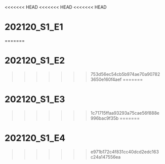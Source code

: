 <<<<<<< HEAD
<<<<<<< HEAD
<<<<<<< HEAD
# 202120_S1_E1
=======
# 202120_S1_E2
>>>>>>> 753d56ec54cb5b974ae70a907823650e160f4aef
=======
# 202120_S1_E3
>>>>>>> 1c71715ffaa93293a75cae56f888e996bac9f35b
=======
# 202120_S1_E4
>>>>>>> e971b172c4f831cc40dcd2edc163c24a147556ea
